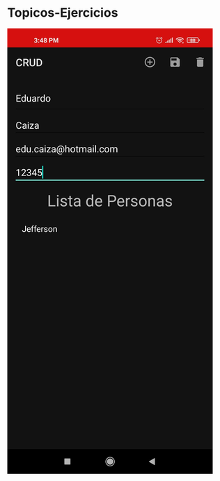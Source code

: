 # Topicos-Ejercicios

![ScreenShot](https://github.com/JeffersonCaiza/Topicos-CRUD/blob/main/1.jpg?raw=true)
